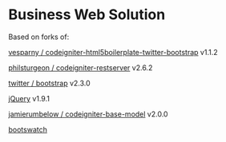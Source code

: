 Business Web Solution
=====================

Based on forks of:

[vesparny / codeigniter-html5boilerplate-twitter-bootstrap](https://github.com/vesparny/codeigniter-html5boilerplate-twitter-bootstrap) v1.1.2

[philsturgeon / codeigniter-restserver](https://github.com/philsturgeon/codeigniter-restserver) v2.6.2

[twitter / bootstrap](https://github.com/twitter/bootstrap/) v2.3.0

[jQuery](http://jquery.com/) v1.9.1

[jamierumbelow / codeigniter-base-model](https://github.com/jamierumbelow/codeigniter-base-model) v2.0.0

[bootswatch](http://bootswatch.com/united/)



